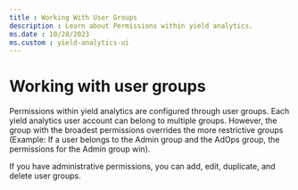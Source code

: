 ```yaml
---
title : Working With User Groups
description : Learn about Permissions within yield analytics. 
ms.date : 10/28/2023
ms.custom : yield-analytics-ui
---
```



# Working with user groups

Permissions within yield analytics are configured through user groups.
Each yield analytics user account can belong to multiple groups.
However, the group with the broadest permissions overrides the more
restrictive groups (Example: If a user belongs to the Admin group and
the AdOps group, the permissions for the Admin group win).

If you have administrative permissions, you can add, edit, duplicate,
and delete user groups.
